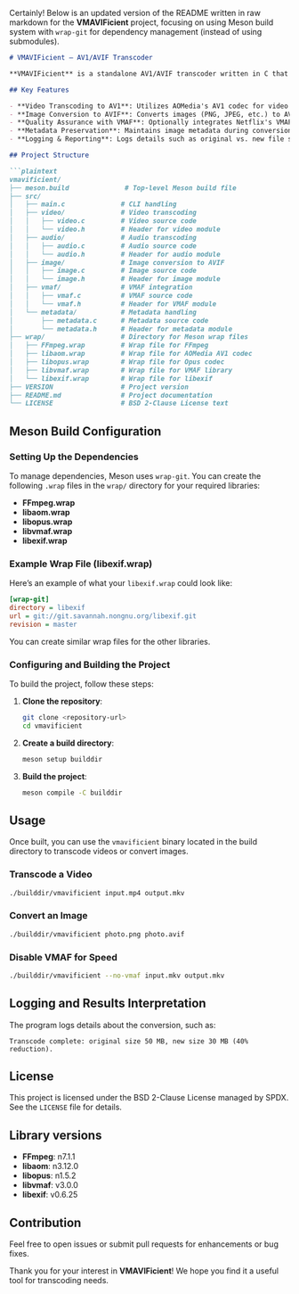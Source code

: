 Certainly! Below is an updated version of the README written in raw markdown for the **VMAVIFicient** project, focusing on using Meson build system with `wrap-git` for dependency management (instead of using submodules).

```markdown
# VMAVIFicient – AV1/AVIF Transcoder

**VMAVIFicient** is a standalone AV1/AVIF transcoder written in C that converts videos to AV1 with Opus audio in MKV containers and images to AVIF (AV1 Image File Format). The project is designed to use the Meson build system for building and managing external library dependencies.

## Key Features

- **Video Transcoding to AV1**: Utilizes AOMedia's AV1 codec for video encoding and Opus codec for audio, packaged in MKV containers.
- **Image Conversion to AVIF**: Converts images (PNG, JPEG, etc.) to AVIF with high fidelity.
- **Quality Assurance with VMAF**: Optionally integrates Netflix's VMAF metric to assess video quality.
- **Metadata Preservation**: Maintains image metadata during conversion using `libexif`.
- **Logging & Reporting**: Logs details such as original vs. new file sizes, achieved size reduction, and encoding adjustments.

## Project Structure

```plaintext
vmavificient/
├── meson.build              # Top-level Meson build file
├── src/                    
│   ├── main.c              # CLI handling
│   ├── video/              # Video transcoding
│   │   ├── video.c         # Video source code
│   │   └── video.h         # Header for video module
│   ├── audio/              # Audio transcoding
│   │   ├── audio.c         # Audio source code
│   │   └── audio.h         # Header for audio module
│   ├── image/              # Image conversion to AVIF
│   │   ├── image.c         # Image source code
│   │   └── image.h         # Header for image module
│   ├── vmaf/               # VMAF integration
│   │   ├── vmaf.c          # VMAF source code
│   │   └── vmaf.h          # Header for VMAF module
│   └── metadata/           # Metadata handling
│       ├── metadata.c      # Metadata source code
│       └── metadata.h      # Header for metadata module
├── wrap/                   # Directory for Meson wrap files
│   ├── FFmpeg.wrap         # Wrap file for FFmpeg
│   ├── libaom.wrap         # Wrap file for AOMedia AV1 codec
│   ├── libopus.wrap        # Wrap file for Opus codec
│   ├── libvmaf.wrap        # Wrap file for VMAF library
│   └── libexif.wrap        # Wrap file for libexif
├── VERSION                 # Project version
├── README.md               # Project documentation
└── LICENSE                 # BSD 2-Clause License text
```

## Meson Build Configuration

### Setting Up the Dependencies

To manage dependencies, Meson uses `wrap-git`. You can create the following `.wrap` files in the `wrap/` directory for your required libraries:

- **FFmpeg.wrap**
- **libaom.wrap**
- **libopus.wrap**
- **libvmaf.wrap**
- **libexif.wrap**

### Example Wrap File (libexif.wrap)

Here’s an example of what your `libexif.wrap` could look like:

```ini
[wrap-git]
directory = libexif
url = git://git.savannah.nongnu.org/libexif.git
revision = master
```

You can create similar wrap files for the other libraries.

### Configuring and Building the Project

To build the project, follow these steps:

1. **Clone the repository**:
    ```bash
    git clone <repository-url>
    cd vmavificient
    ```

2. **Create a build directory**:
    ```bash
    meson setup builddir
    ```

3. **Build the project**:
    ```bash
    meson compile -C builddir
    ```

## Usage

Once built, you can use the `vmavificient` binary located in the build directory to transcode videos or convert images.

### Transcode a Video

```bash
./builddir/vmavificient input.mp4 output.mkv
```

### Convert an Image

```bash
./builddir/vmavificient photo.png photo.avif
```

### Disable VMAF for Speed

```bash
./builddir/vmavificient --no-vmaf input.mkv output.mkv
```

## Logging and Results Interpretation

The program logs details about the conversion, such as:

```
Transcode complete: original size 50 MB, new size 30 MB (40% reduction).
```

## License

This project is licensed under the BSD 2-Clause License managed by SPDX. See the `LICENSE` file for details.

## Library versions
- **FFmpeg**: n7.1.1
- **libaom**: n3.12.0
- **libopus**: n1.5.2
- **libvmaf**: v3.0.0
- **libexif**: v0.6.25

## Contribution

Feel free to open issues or submit pull requests for enhancements or bug fixes.

Thank you for your interest in **VMAVIFicient**! We hope you find it a useful tool for transcoding needs.
